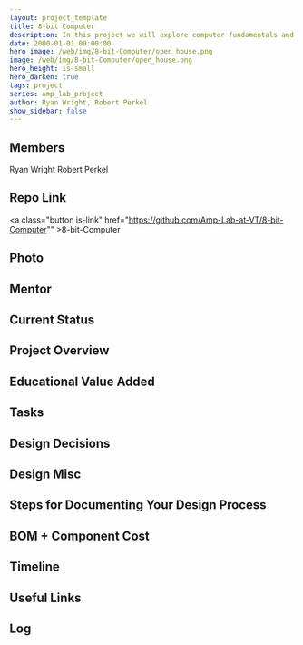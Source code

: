 ```yaml
---
layout: project_template
title: 8-bit Computer
description: In this project we will explore computer fundamentals and gain insights into how computers work at the lowest possible level.
date: 2000-01-01 09:00:00
hero_image: /web/img/8-bit-Computer/open_house.png
image: /web/img/8-bit-Computer/open_house.png
hero_height: is-small
hero_darken: true
tags: project
series: amp_lab_project
author: Ryan Wright, Robert Perkel
show_sidebar: false
---
```




## Members
Ryan Wright
Robert Perkel

## Repo Link
<a class="button is-link" href="https://github.com/Amp-Lab-at-VT/8-bit-Computer"" >8-bit-Computer</a>

## Photo

## Mentor

## Current Status

## Project Overview


## Educational Value Added


## Tasks

## Design Decisions

## Design Misc

## Steps for Documenting Your Design Process

## BOM + Component Cost

## Timeline

## Useful Links

## Log
            